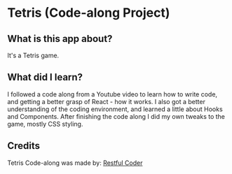 # Tetris (Code-along Project)

## What is this app about?

It's a Tetris game.

## What did I learn?

I followed a code along from a Youtube video to learn how to write code, and getting a better grasp of React - how it works.
I also got a better understanding of the coding environment, and learned a little about Hooks and Components.
After finishing the code along I did my own tweaks to the game, mostly CSS styling.

## Credits

Tetris Code-along was made by:
[Restful Coder](https://www.youtube.com/c/RestfulCoder)

